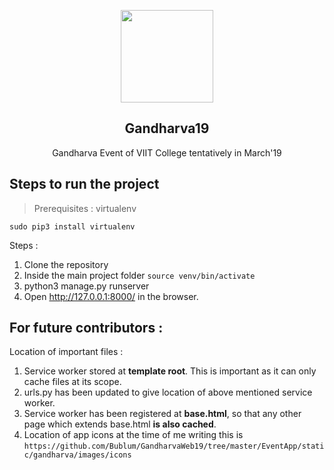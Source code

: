 <p align="center">
  <img src="https://raw.githubusercontent.com/Bublum/GandharvaWeb19/master/EventApp/static/gandharva/images/icons/icon-512x512.png" height="148">
  <h2 align="center">Gandharva19</h2>
  <p align="center">Gandharva Event of VIIT College tentatively in March'19<p>
</p>



## Steps to run the project

> Prerequisites : virtualenv

```sudo pip3 install virtualenv```

Steps :
1) Clone the repository
2) Inside the main project folder
```source venv/bin/activate```
3) python3 manage.py runserver
4) Open http://127.0.0.1:8000/ in the browser.

## For future contributors :

Location of important files :

1) Service worker stored at **template root**. This is important as it can only cache files at its scope.
2) urls.py has been updated to give location of above mentioned service worker.
3) Service worker has been registered at **base.html**, so that any other page which extends base.html **is also cached**.
4) Location of app icons at the time of me writing this is ```https://github.com/Bublum/GandharvaWeb19/tree/master/EventApp/static/gandharva/images/icons```
